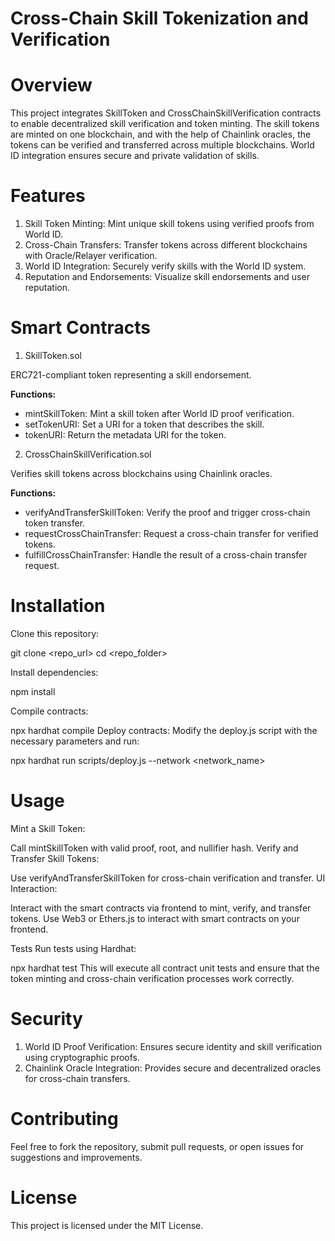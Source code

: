 # Cross-Chain Skill Tokenization and Verification

# Overview

This project integrates SkillToken and CrossChainSkillVerification contracts to enable decentralized skill verification and token minting. The skill tokens are minted on one blockchain, and with the help of Chainlink oracles, the tokens can be verified and transferred across multiple blockchains. World ID integration ensures secure and private validation of skills.

# Features
1. Skill Token Minting: Mint unique skill tokens using verified proofs from World ID.
2. Cross-Chain Transfers: Transfer tokens across different blockchains with Oracle/Relayer verification.
3. World ID Integration: Securely verify skills with the World ID system.
4. Reputation and Endorsements: Visualize skill endorsements and user reputation.

# Smart Contracts
1. SkillToken.sol

ERC721-compliant token representing a skill endorsement.

**Functions:**

- mintSkillToken: Mint a skill token after World ID proof verification.
- setTokenURI: Set a URI for a token that describes the skill.
- tokenURI: Return the metadata URI for the token.

2. CrossChainSkillVerification.sol

Verifies skill tokens across blockchains using Chainlink oracles.

**Functions:**
- verifyAndTransferSkillToken: Verify the proof and trigger cross-chain token transfer.
- requestCrossChainTransfer: Request a cross-chain transfer for verified tokens.
- fulfillCrossChainTransfer: Handle the result of a cross-chain transfer request.

# Installation

Clone this repository:


git clone <repo_url>
cd <repo_folder>

Install dependencies:


npm install

Compile contracts:

npx hardhat compile
Deploy contracts: Modify the deploy.js script with the necessary parameters and run:

npx hardhat run scripts/deploy.js --network <network_name>

# Usage

Mint a Skill Token:

Call mintSkillToken with valid proof, root, and nullifier hash.
Verify and Transfer Skill Tokens:

Use verifyAndTransferSkillToken for cross-chain verification and transfer.
UI Interaction:

Interact with the smart contracts via frontend to mint, verify, and transfer tokens.
Use Web3 or Ethers.js to interact with smart contracts on your frontend.

Tests
Run tests using Hardhat:

npx hardhat test
This will execute all contract unit tests and ensure that the token minting and cross-chain verification processes work correctly.

# Security
1. World ID Proof Verification: Ensures secure identity and skill verification using cryptographic proofs.
2. Chainlink Oracle Integration: Provides secure and decentralized oracles for cross-chain transfers.

# Contributing

Feel free to fork the repository, submit pull requests, or open issues for suggestions and improvements.

# License

This project is licensed under the MIT License.

